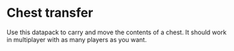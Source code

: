 # Chest transfer
Use this datapack to carry and move the contents of a chest.
It should work in multiplayer with as many players as you want.
